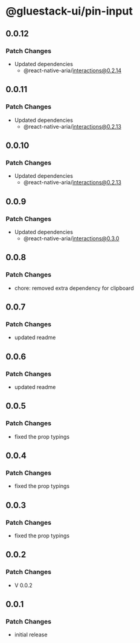 # @gluestack-ui/pin-input

## 0.0.12

### Patch Changes

- Updated dependencies
  - @react-native-aria/interactions@0.2.14

## 0.0.11

### Patch Changes

- Updated dependencies
  - @react-native-aria/interactions@0.2.13

## 0.0.10

### Patch Changes

- Updated dependencies
  - @react-native-aria/interactions@0.2.13

## 0.0.9

### Patch Changes

- Updated dependencies
  - @react-native-aria/interactions@0.3.0

## 0.0.8

### Patch Changes

- chore: removed extra dependency for clipboard

## 0.0.7

### Patch Changes

- updated readme

## 0.0.6

### Patch Changes

- updated readme

## 0.0.5

### Patch Changes

- fixed the prop typings

## 0.0.4

### Patch Changes

- fixed the prop typings

## 0.0.3

### Patch Changes

- fixed the prop typings

## 0.0.2

### Patch Changes

- V 0.0.2

## 0.0.1

### Patch Changes

- initial release
